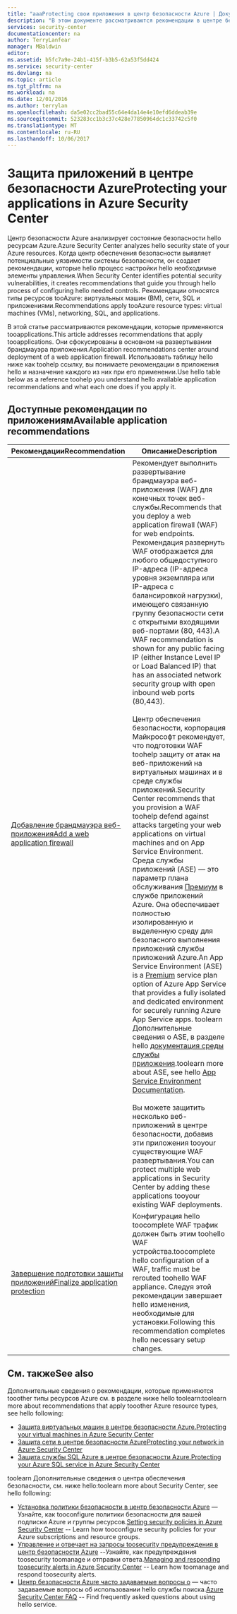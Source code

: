 ```yaml
---
title: "aaaProtecting свои приложения в центр безопасности Azure | Документы Microsoft"
description: "В этом документе рассматриваются рекомендации в центре безопасности Azure, которые помогают защитить приложения Azure и обеспечить соответствие политикам безопасности."
services: security-center
documentationcenter: na
author: TerryLanfear
manager: MBaldwin
editor: 
ms.assetid: b5fc7a9e-24b1-415f-b3b5-62a53f5dd424
ms.service: security-center
ms.devlang: na
ms.topic: article
ms.tgt_pltfrm: na
ms.workload: na
ms.date: 12/01/2016
ms.author: terrylan
ms.openlocfilehash: da5e02cc2bad55c64e4da14e4e10efd6ddeab39e
ms.sourcegitcommit: 523283cc1b3c37c428e77850964dc1c33742c5f0
ms.translationtype: MT
ms.contentlocale: ru-RU
ms.lasthandoff: 10/06/2017
---
```

# <a name="protecting-your-applications-in-azure-security-center"></a><span data-ttu-id="26f51-103">Защита приложений в центре безопасности Azure</span><span class="sxs-lookup"><span data-stu-id="26f51-103">Protecting your applications in Azure Security Center</span></span>
<span data-ttu-id="26f51-104">Центр безопасности Azure анализирует состояние безопасности hello ресурсам Azure.</span><span class="sxs-lookup"><span data-stu-id="26f51-104">Azure Security Center analyzes hello security state of your Azure resources.</span></span> <span data-ttu-id="26f51-105">Когда центр обеспечения безопасности выявляет потенциальные уязвимости системы безопасности, он создает рекомендации, которые hello процесс настройки hello необходимые элементы управления.</span><span class="sxs-lookup"><span data-stu-id="26f51-105">When Security Center identifies potential security vulnerabilities, it creates recommendations that guide you through hello process of configuring hello needed controls.</span></span>  <span data-ttu-id="26f51-106">Рекомендации относятся типы ресурсов tooAzure: виртуальных машин (ВМ), сети, SQL и приложениями.</span><span class="sxs-lookup"><span data-stu-id="26f51-106">Recommendations apply tooAzure resource types: virtual machines (VMs), networking, SQL, and applications.</span></span>

<span data-ttu-id="26f51-107">В этой статье рассматриваются рекомендации, которые применяются tooapplications.</span><span class="sxs-lookup"><span data-stu-id="26f51-107">This article addresses recommendations that apply tooapplications.</span></span>  <span data-ttu-id="26f51-108">Они сфокусированы в основном на развертывании брандмауэра приложения.</span><span class="sxs-lookup"><span data-stu-id="26f51-108">Application recommendations center around deployment of a web application firewall.</span></span>  <span data-ttu-id="26f51-109">Использовать таблицу hello ниже как toohelp ссылку, вы понимаете рекомендации в приложения hello и назначение каждого из них при его применении.</span><span class="sxs-lookup"><span data-stu-id="26f51-109">Use hello table below as a reference toohelp you understand hello available application recommendations and what each one does if you apply it.</span></span>

## <a name="available-application-recommendations"></a><span data-ttu-id="26f51-110">Доступные рекомендации по приложениям</span><span class="sxs-lookup"><span data-stu-id="26f51-110">Available application recommendations</span></span>
| <span data-ttu-id="26f51-111">Рекомендации</span><span class="sxs-lookup"><span data-stu-id="26f51-111">Recommendation</span></span> | <span data-ttu-id="26f51-112">Описание</span><span class="sxs-lookup"><span data-stu-id="26f51-112">Description</span></span> |
| --- | --- |
| [<span data-ttu-id="26f51-113">Добавление брандмауэра веб-приложения</span><span class="sxs-lookup"><span data-stu-id="26f51-113">Add a web application firewall</span></span>](security-center-add-web-application-firewall.md) |<span data-ttu-id="26f51-114">Рекомендует выполнить развертывание брандмауэра веб-приложения (WAF) для конечных точек веб-службы.</span><span class="sxs-lookup"><span data-stu-id="26f51-114">Recommends that you deploy a web application firewall (WAF) for web endpoints.</span></span> <span data-ttu-id="26f51-115">Рекомендация развернуть WAF отображается для любого общедоступного IP-адреса (IP-адреса уровня экземпляра или IP-адреса с балансировкой нагрузки), имеющего связанную группу безопасности сети с открытыми входящими веб-портами (80, 443).</span><span class="sxs-lookup"><span data-stu-id="26f51-115">A WAF recommendation is shown for any public facing IP (either Instance Level IP or Load Balanced IP) that has an associated network security group with open inbound web ports (80,443).</span></span></br></br><span data-ttu-id="26f51-116">Центр обеспечения безопасности, корпорация Майкрософт рекомендует, что подготовки WAF toohelp защиту от атак на веб-приложений на виртуальных машинах и в среде службы приложений.</span><span class="sxs-lookup"><span data-stu-id="26f51-116">Security Center recommends that you provision a WAF toohelp defend against attacks targeting your web applications on virtual machines and on App Service Environment.</span></span> <span data-ttu-id="26f51-117">Среда службы приложений (ASE) — это параметр плана обслуживания [Премиум](https://azure.microsoft.com/pricing/details/app-service/) в службе приложений Azure. Она обеспечивает полностью изолированную и выделенную среду для безопасного выполнения приложений службы приложений Azure.</span><span class="sxs-lookup"><span data-stu-id="26f51-117">An App Service Environment (ASE) is a [Premium](https://azure.microsoft.com/pricing/details/app-service/) service plan option of Azure App Service that provides a fully isolated and dedicated environment for securely running Azure App Service apps.</span></span> <span data-ttu-id="26f51-118">toolearn Дополнительные сведения о ASE, в разделе hello [документация среды службы приложения](../app-service/app-service-app-service-environments-readme.md).</span><span class="sxs-lookup"><span data-stu-id="26f51-118">toolearn more about ASE, see hello [App Service Environment Documentation](../app-service/app-service-app-service-environments-readme.md).</span></span></br></br><span data-ttu-id="26f51-119">Вы можете защитить несколько веб-приложений в центре безопасности, добавив эти приложения tooyour существующие WAF развертывания.</span><span class="sxs-lookup"><span data-stu-id="26f51-119">You can protect multiple web applications in Security Center by adding these applications tooyour existing WAF deployments.</span></span> |
| [<span data-ttu-id="26f51-120">Завершение подготовки защиты приложений</span><span class="sxs-lookup"><span data-stu-id="26f51-120">Finalize application protection</span></span>](security-center-add-web-application-firewall.md#finalize-application-protection) |<span data-ttu-id="26f51-121">Конфигурация hello toocomplete WAF трафик должен быть этим toohello WAF устройства.</span><span class="sxs-lookup"><span data-stu-id="26f51-121">toocomplete hello configuration of a WAF, traffic must be rerouted toohello WAF appliance.</span></span> <span data-ttu-id="26f51-122">Следуя этой рекомендации завершает hello изменения, необходимые для установки.</span><span class="sxs-lookup"><span data-stu-id="26f51-122">Following this recommendation completes hello necessary setup changes.</span></span> |

## <a name="see-also"></a><span data-ttu-id="26f51-123">См. также</span><span class="sxs-lookup"><span data-stu-id="26f51-123">See also</span></span>
<span data-ttu-id="26f51-124">Дополнительные сведения о рекомендации, которые применяются tooother типы ресурсов Azure см. в разделе ниже hello toolearn:</span><span class="sxs-lookup"><span data-stu-id="26f51-124">toolearn more about recommendations that apply tooother Azure resource types, see hello following:</span></span>

* [<span data-ttu-id="26f51-125">Защита виртуальных машин в центре безопасности Azure.</span><span class="sxs-lookup"><span data-stu-id="26f51-125">Protecting your virtual machines in Azure Security Center</span></span>](security-center-virtual-machine-recommendations.md)
* [<span data-ttu-id="26f51-126">Защита сети в центре безопасности Azure</span><span class="sxs-lookup"><span data-stu-id="26f51-126">Protecting your network in Azure Security Center</span></span>](security-center-network-recommendations.md)
* [<span data-ttu-id="26f51-127">Защита службы SQL Azure в центре безопасности Azure.</span><span class="sxs-lookup"><span data-stu-id="26f51-127">Protecting your Azure SQL service in Azure Security Center</span></span>](security-center-sql-service-recommendations.md)

<span data-ttu-id="26f51-128">toolearn Дополнительные сведения о центра обеспечения безопасности, см. ниже hello:</span><span class="sxs-lookup"><span data-stu-id="26f51-128">toolearn more about Security Center, see hello following:</span></span>

* <span data-ttu-id="26f51-129">[Установка политики безопасности в центр безопасности Azure](security-center-policies.md) — Узнайте, как tooconfigure политики безопасности для вашей подписки Azure и группы ресурсов.</span><span class="sxs-lookup"><span data-stu-id="26f51-129">[Setting security policies in Azure Security Center](security-center-policies.md) -- Learn how tooconfigure security policies for your Azure subscriptions and resource groups.</span></span>
* <span data-ttu-id="26f51-130">[Управление и отвечает на запросы toosecurity предупреждения в центр безопасности Azure](security-center-managing-and-responding-alerts.md) --Узнайте, как предупреждения toosecurity toomanage и отправки ответа.</span><span class="sxs-lookup"><span data-stu-id="26f51-130">[Managing and responding toosecurity alerts in Azure Security Center](security-center-managing-and-responding-alerts.md) -- Learn how toomanage and respond toosecurity alerts.</span></span>
* <span data-ttu-id="26f51-131">[Центр безопасности Azure часто задаваемые вопросы о](security-center-faq.md) — часто задаваемые вопросы об использовании hello службы поиска.</span><span class="sxs-lookup"><span data-stu-id="26f51-131">[Azure Security Center FAQ](security-center-faq.md) -- Find frequently asked questions about using hello service.</span></span>
